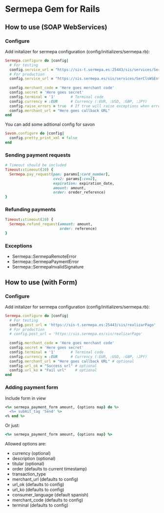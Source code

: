 Sermepa Gem for Rails
=====================

How to use (SOAP WebServices)
-----------------------------

### Configure

Add initalizer for sermepa configuration (config/initializers/sermepa.rb):

```ruby
Sermepa.configure do |config|
  # For testing
  config.service_url = "https://sis-t.sermepa.es:25443/sis/services/SerClsWSEntrada/wsdl/SerClsWSEntrada.wsdl" 
  # For production
  config.service_url = "https://sis.sermepa.es/sis/services/SerClsWSEntrada/wsdl/SerClsWSEntrada.wsdl"
  
  config.merchant_code = 'Here goes merchant code'
  config.secret = 'Here goes secret'
  config.terminal = '1'       # Terminal code 
  config.currency = :EUR      # Currency (:EUR, :USD, :GBP, :JPY)
  config.raise_errors = true  # If true will raise exceptions when error ocurrs
  config.merchant_url = "Here goes callback URL"
end
```

You can add some aditional config for savon

```ruby
Savon.configure do |config|
  config.pretty_print_xml = false
end
```

### Sending payment requests

```ruby
# Timeout should be included
Timeout::timeout(20) {
  Sermepa.pay_request(pan: params[:card_number], 
                      cvv2: params[:cvv2], 
                      expiration: expiration_date,
                      amount: amount,
                      order: oreder_reference)
}
```

### Refunding payments

```ruby
Timeout::timeout(20) {
  Sermepa.refund_request(amount: amount,
                         order: reference)
}
```

### Exceptions

* Sermepa::SermepaRemoteError
* Sermepa::SermepaPaymentError
* Sermepa::SermepaInvalidSignature

How to use (with Form)
-----------------------------

### Configure

Add initalizer for sermepa configuration (config/initializers/sermepa.rb):

```ruby
Sermepa.configure do |config|
  # For testing
  config.post_url = 'https://sis-t.sermepa.es:25443/sis/realizarPago'
  # For production
  # config.post_url = 'https://sis.sermepa.es/sis/realizarPago'
  
  config.merchant_code = 'Here goes merchant code'
  config.secret = 'Here goes secret'
  config.terminal = '1'       # Terminal code 
  config.currency = :EUR      # Currency (:EUR, :USD, :GBP, :JPY)
  config.merchant_url = "Here goes callback URL" # optional
  config.url_ok = "Success url" # optional
  config.url_ko = "Fail url"    # optional
end
```

### Adding payment form

Include form in view
```ruby
<%= sermepa_payment_form amount, {options map} do %>
  <%= submit_tag 'Send' %>
<% end %>
```

Or just:
```ruby
<%= sermepa_payment_form amount, {options map} %>
```

Allowed options are:
* currency            (optional)
* description         (optional)
* titular             (optional)
* order               (defaults to current timestamp)
* transaction_type
* merchant_url        (defaults to config)
* url_ok              (defaults to config)
* url_ko              (defaults to config)
* consumer_language   (default spanish)
* merchant_code       (defaults to config)
* terminal            (defaults to config)
